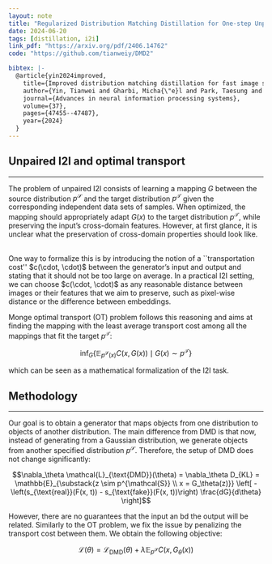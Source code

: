 ```yaml
---
layout: note
title: "Regularized Distribution Matching Distillation for One-step Unpaired Image-to-Image Translation"
date: 2024-06-20
tags: [distillation, i2i]
link_pdf: "https://arxiv.org/pdf/2406.14762"
code: "https://github.com/tianweiy/DMD2"

bibtex: |-
  @article{yin2024improved,
    title={Improved distribution matching distillation for fast image synthesis},
    author={Yin, Tianwei and Gharbi, Micha{\"e}l and Park, Taesung and Zhang, Richard and Shechtman, Eli and Durand, Fredo and Freeman, Bill},
    journal={Advances in neural information processing systems},
    volume={37},
    pages={47455--47487},
    year={2024}
  }
---
```


## Unpaired I2I and optimal transport
---

The problem of unpaired I2I consists of learning a mapping $G$ between the source distribution $p^{\mathcal{S}}$ and the target distribution $p^{\mathcal{T}}$ given the corresponding independent data sets of samples. 
When optimized, the mapping should appropriately adapt $G(x)$ to the target distribution $p^{\mathcal{T}}$, while preserving the input’s cross-domain features. 
However, at first glance, it is unclear what the preservation of cross-domain properties should look like.

<br>
One way to formalize this is by introducing the notion of a ``transportation cost'' $c(\cdot, \cdot)$ between the generator’s input and output and stating that it should not be too large on average. 
In a practical I2I setting, we can choose $c(\cdot, \cdot)$ as any reasonable distance between images or their features that we aim to preserve, such as pixel-wise distance or the difference between embeddings.

Monge optimal transport (OT) problem follows this reasoning and aims at finding the mapping with the least average transport cost among all the mappings that fit the target $p^{\mathcal{T}}$:

$$\inf_G \left\{ \mathbb{E}_{p^{\mathcal{S}}(x)} C(x, G(x)) \mid G(x) \sim p^{\mathcal{T}} \right\} $$

which can be seen as a mathematical formalization of the I2I task.

## Methodology
---

Our goal is to obtain a generator that maps objects from one distribution to objects of another distribution. 
The main difference from DMD is that now, instead of generating from a Gaussian distribution, we generate objects from another specified distribution $p^{\mathcal{S}}$. 
Therefore, the setup of DMD does not change significantly:

$$\nabla_\theta \mathcal{L}_{\text{DMD}}(\theta) = \nabla_\theta D_{KL} = \mathbb{E}_{\substack{z \sim p^{\mathcal{S}} \\ x = G_\theta(z)}} \left[ -\left(s_{\text{real}}(F(x, t)) - s_{\text{fake}}(F(x, t))\right) \frac{dG}{d\theta} \right]$$

However, there are no guarantees that the input an bd the output will be related. Similarly to the OT problem, we fix the issue by penalizing the transport cost between them. We obtain the following objective:

$$\mathcal{L}(\theta) = \mathcal{L}_{\text{DMD}}(\theta) + \lambda \mathbb{E}_{p^{\mathcal{S}}} C(x, G_{\theta}(x))$$



